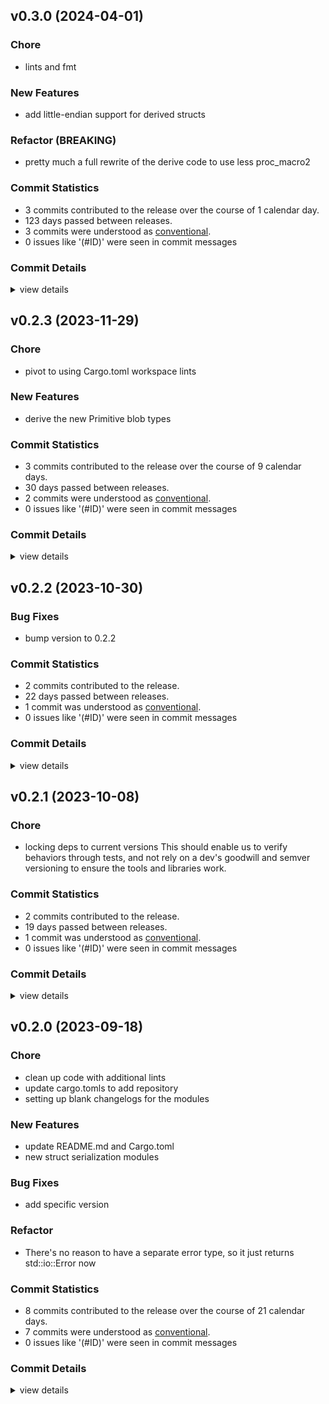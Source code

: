 


## v0.3.0 (2024-04-01)

### Chore

 - <csr-id-56ab68398e06e2df370cf615665988ee62346999/> lints and fmt

### New Features

 - <csr-id-00590ab1f9749f74bf3a2cc54dea8635328555d1/> add little-endian support for derived structs

### Refactor (BREAKING)

 - <csr-id-9427c1392d00725f7ee3cc73ffb23e25a9dd72a1/> pretty much a full rewrite of the derive code to use less proc_macro2

### Commit Statistics

<csr-read-only-do-not-edit/>

 - 3 commits contributed to the release over the course of 1 calendar day.
 - 123 days passed between releases.
 - 3 commits were understood as [conventional](https://www.conventionalcommits.org).
 - 0 issues like '(#ID)' were seen in commit messages

### Commit Details

<csr-read-only-do-not-edit/>

<details><summary>view details</summary>

 * **Uncategorized**
    - Pretty much a full rewrite of the derive code to use less proc_macro2 ([`9427c13`](https://github.com/spmadden/irox/commit/9427c1392d00725f7ee3cc73ffb23e25a9dd72a1))
    - Lints and fmt ([`56ab683`](https://github.com/spmadden/irox/commit/56ab68398e06e2df370cf615665988ee62346999))
    - Add little-endian support for derived structs ([`00590ab`](https://github.com/spmadden/irox/commit/00590ab1f9749f74bf3a2cc54dea8635328555d1))
</details>

## v0.2.3 (2023-11-29)

<csr-id-88ebfb5deea5508ca54f4aaab62f6fd5a36f531c/>

### Chore

 - <csr-id-88ebfb5deea5508ca54f4aaab62f6fd5a36f531c/> pivot to using Cargo.toml workspace lints

### New Features

 - <csr-id-29987c2492e82336d874a5f0cc2082d565faa5bf/> derive the new Primitive blob types

### Commit Statistics

<csr-read-only-do-not-edit/>

 - 3 commits contributed to the release over the course of 9 calendar days.
 - 30 days passed between releases.
 - 2 commits were understood as [conventional](https://www.conventionalcommits.org).
 - 0 issues like '(#ID)' were seen in commit messages

### Commit Details

<csr-read-only-do-not-edit/>

<details><summary>view details</summary>

 * **Uncategorized**
    - Release irox-structs_derive v0.2.3 ([`7cf3f82`](https://github.com/spmadden/irox/commit/7cf3f823cdac76b71f6aece013deecab4bd39e5a))
    - Pivot to using Cargo.toml workspace lints ([`88ebfb5`](https://github.com/spmadden/irox/commit/88ebfb5deea5508ca54f4aaab62f6fd5a36f531c))
    - Derive the new Primitive blob types ([`29987c2`](https://github.com/spmadden/irox/commit/29987c2492e82336d874a5f0cc2082d565faa5bf))
</details>

## v0.2.2 (2023-10-30)

### Bug Fixes

 - <csr-id-c608a4c0995d087749df00ff3b3053b25edffcec/> bump version to 0.2.2

### Commit Statistics

<csr-read-only-do-not-edit/>

 - 2 commits contributed to the release.
 - 22 days passed between releases.
 - 1 commit was understood as [conventional](https://www.conventionalcommits.org).
 - 0 issues like '(#ID)' were seen in commit messages

### Commit Details

<csr-read-only-do-not-edit/>

<details><summary>view details</summary>

 * **Uncategorized**
    - Release irox-structs_derive v0.2.2 ([`34beb37`](https://github.com/spmadden/irox/commit/34beb379d42063a43f36ccc44919fdc8c0b7ce83))
    - Bump version to 0.2.2 ([`c608a4c`](https://github.com/spmadden/irox/commit/c608a4c0995d087749df00ff3b3053b25edffcec))
</details>

## v0.2.1 (2023-10-08)

<csr-id-9725e632a2d780013e1ac3b58449c4be9ffd951d/>

### Chore

 - <csr-id-9725e632a2d780013e1ac3b58449c4be9ffd951d/> locking deps to current versions
   This should enable us to verify behaviors through tests, and not rely on a dev's goodwill and semver versioning to ensure the tools and libraries work.

### Commit Statistics

<csr-read-only-do-not-edit/>

 - 2 commits contributed to the release.
 - 19 days passed between releases.
 - 1 commit was understood as [conventional](https://www.conventionalcommits.org).
 - 0 issues like '(#ID)' were seen in commit messages

### Commit Details

<csr-read-only-do-not-edit/>

<details><summary>view details</summary>

 * **Uncategorized**
    - Release irox-tools v0.2.1, irox-carto v0.2.1, irox-egui-extras v0.2.1, irox-gpx v0.1.0, irox-types v0.2.1, irox-structs_derive v0.2.1, irox-raymarine-sonar v0.1.0, irox-stats v0.2.1, irox-winlocation-api v0.1.1, irox v0.2.1 ([`68d770b`](https://github.com/spmadden/irox/commit/68d770bb78abe49bf30364ca17ddb6f7bfda05d9))
    - Locking deps to current versions ([`9725e63`](https://github.com/spmadden/irox/commit/9725e632a2d780013e1ac3b58449c4be9ffd951d))
</details>

## v0.2.0 (2023-09-18)

<csr-id-f03d8a3ec997d53470bfdeb5e76b71925aac3f10/>
<csr-id-80d2b88bdcb553faaeafc09673c31d7ebedafd19/>
<csr-id-1a365333397b02a5f911d0897c3bf0c80f6c2b80/>
<csr-id-dde7377b87baf75bfe664155378ae1a0b9639fcd/>

### Chore

 - <csr-id-f03d8a3ec997d53470bfdeb5e76b71925aac3f10/> clean up code with additional lints
 - <csr-id-80d2b88bdcb553faaeafc09673c31d7ebedafd19/> update cargo.tomls to add repository
 - <csr-id-1a365333397b02a5f911d0897c3bf0c80f6c2b80/> setting up blank changelogs for the modules

### New Features

 - <csr-id-1d102501e7a44c37461e77184031897b0ab07bc0/> update README.md and Cargo.toml
 - <csr-id-c48f8ae52f898bde42818ffaf42f140b1cc68bd8/> new struct serialization modules

### Bug Fixes

 - <csr-id-74f6a74ed05e38eefa6b6298e8bd2835fdb29618/> add specific version

### Refactor

 - <csr-id-dde7377b87baf75bfe664155378ae1a0b9639fcd/> There's no reason to have a separate error type, so it just returns std::io::Error now

### Commit Statistics

<csr-read-only-do-not-edit/>

 - 8 commits contributed to the release over the course of 21 calendar days.
 - 7 commits were understood as [conventional](https://www.conventionalcommits.org).
 - 0 issues like '(#ID)' were seen in commit messages

### Commit Details

<csr-read-only-do-not-edit/>

<details><summary>view details</summary>

 * **Uncategorized**
    - Release irox-enums_derive v0.2.0, irox-enums v0.2.0, irox-tools v0.2.0, irox-units v0.2.0, irox-carto v0.2.0, irox-csv v0.2.0, irox-egui-extras v0.2.0, irox-networking v0.2.0, irox-types v0.2.0, irox-influxdb_v1 v0.2.0, irox-structs_derive v0.2.0, irox-structs v0.2.0, irox-nmea0183 v0.1.0, irox-sirf v0.2.0, irox-stats v0.2.0, irox-winlocation-api v0.1.0, irox v0.2.0, safety bump 10 crates ([`6a72204`](https://github.com/spmadden/irox/commit/6a722046661ceef02a66c2067e2c5c15ce102e04))
    - Clean up code with additional lints ([`f03d8a3`](https://github.com/spmadden/irox/commit/f03d8a3ec997d53470bfdeb5e76b71925aac3f10))
    - Update cargo.tomls to add repository ([`80d2b88`](https://github.com/spmadden/irox/commit/80d2b88bdcb553faaeafc09673c31d7ebedafd19))
    - Setting up blank changelogs for the modules ([`1a36533`](https://github.com/spmadden/irox/commit/1a365333397b02a5f911d0897c3bf0c80f6c2b80))
    - Update README.md and Cargo.toml ([`1d10250`](https://github.com/spmadden/irox/commit/1d102501e7a44c37461e77184031897b0ab07bc0))
    - There's no reason to have a separate error type, so it just returns std::io::Error now ([`dde7377`](https://github.com/spmadden/irox/commit/dde7377b87baf75bfe664155378ae1a0b9639fcd))
    - Add specific version ([`74f6a74`](https://github.com/spmadden/irox/commit/74f6a74ed05e38eefa6b6298e8bd2835fdb29618))
    - New struct serialization modules ([`c48f8ae`](https://github.com/spmadden/irox/commit/c48f8ae52f898bde42818ffaf42f140b1cc68bd8))
</details>

